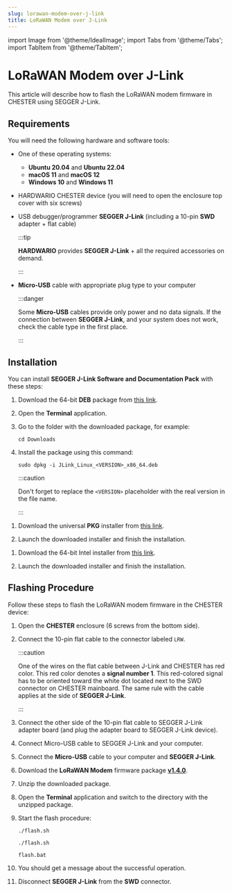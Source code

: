 ```yaml
---
slug: lorawan-modem-over-j-link
title: LoRaWAN Modem over J-Link
---
```

import Image from '@theme/IdealImage';
import Tabs from '@theme/Tabs';
import TabItem from '@theme/TabItem';

# LoRaWAN Modem over J-Link

This article will describe how to flash the LoRaWAN modem firmware in CHESTER using SEGGER J-Link.

## Requirements

You will need the following hardware and software tools:

* One of these operating systems:

  * **Ubuntu 20.04** and **Ubuntu 22.04**
  * **macOS 11** and **macOS 12**
  * **Windows 10** and **Windows 11**

* HARDWARIO CHESTER device (you will need to open the enclosure top cover with six screws)

* USB debugger/programmer **SEGGER J-Link** (including a 10-pin **SWD** adapter + flat cable)

  :::tip

  **HARDWARIO** provides **SEGGER J-Link** + all the required accessories on demand.

  :::

* **Micro-USB** cable with appropriate plug type to your computer

  :::danger

  Some **Micro-USB** cables provide only power and no data signals. If the connection between **SEGGER J-Link**, and your system does not work, check the cable type in the first place.

  :::

## Installation

You can install **SEGGER J-Link Software and Documentation Pack** with these steps:

<Tabs groupId="operating-system">

<TabItem value="ubuntu" label="Ubuntu" default>

1. Download the 64-bit **DEB** package from [this link](https://www.segger.com/downloads/jlink/JLink_Linux_x86_64.deb).

1. Open the **Terminal** application.

1. Go to the folder with the downloaded package, for example:

   ```
   cd Downloads
   ```

1. Install the package using this command:

   ```
   sudo dpkg -i JLink_Linux_<VERSION>_x86_64.deb
   ```

   :::caution

   Don't forget to replace the `<VERSION>` placeholder with the real version in the file name.

   :::

</TabItem>

<TabItem value="macos" label="macOS">

1. Download the universal **PKG** installer from [this link](https://www.segger.com/downloads/jlink/JLink_MacOSX_universal.pkg).

1. Launch the downloaded installer and finish the installation.

</TabItem>

<TabItem value="windows" label="Windows">

1. Download the 64-bit Intel installer from [this link](https://www.segger.com/downloads/jlink/JLink_Windows_x86_64.exe).

1. Launch the downloaded installer and finish the installation.

</TabItem>

</Tabs>

## Flashing Procedure

Follow these steps to flash the LoRaWAN modem firmware in the CHESTER device:

1. Open the **CHESTER** enclosure (6 screws from the bottom side).

1. Connect the 10-pin flat cable to the connector labeled `LRW`.

   :::caution

   One of the wires on the flat cable between J-Link and CHESTER has red color. This red color denotes a **signal number 1**. This red-colored signal has to be oriented toward the white dot located next to the SWD connector on CHESTER mainboard. The same rule with the cable applies at the side of **SEGGER J-Link**.

   :::

1. Connect the other side of the 10-pin flat cable to SEGGER J-Link adapter board (and plug the adapter board to SEGGER J-Link device).

1. Connect Micro-USB cable to SEGGER J-Link and your computer.

1. Connect the **Micro-USB** cable to your computer and **SEGGER J-Link**.

1. Download the **LoRaWAN Modem** firmware package [**v1.4.0**](/download/hio-chester-lrw-v1.2.4.zip).

1. Unzip the downloaded package.

1. Open the **Terminal** application and switch to the directory with the unzipped package.

1. Start the flash procedure:

   <Tabs groupId="operating-system">

   <TabItem value="ubuntu" label="Ubuntu" default>

   ```
   ./flash.sh
   ```

   </TabItem>

   <TabItem value="macos" label="macOS">

   ```
   ./flash.sh
   ```

   </TabItem>

   <TabItem value="windows" label="Windows">

   ```
   flash.bat
   ```

   </TabItem>

   </Tabs>

1. You should get a message about the successful operation.

1. Disconnect **SEGGER J-Link** from the **SWD** connector.
